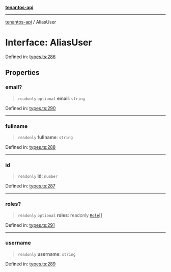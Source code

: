 [**tenantos-api**](../README.md)

***

[tenantos-api](../globals.md) / AliasUser

# Interface: AliasUser

Defined in: [types.ts:286](https://github.com/shadmanZero/tenantos-api/blob/b1ba837cafbeb4e057ec12e90b81a7c5ea5b383f/src/types.ts#L286)

## Properties

### email?

> `readonly` `optional` **email**: `string`

Defined in: [types.ts:290](https://github.com/shadmanZero/tenantos-api/blob/b1ba837cafbeb4e057ec12e90b81a7c5ea5b383f/src/types.ts#L290)

***

### fullname

> `readonly` **fullname**: `string`

Defined in: [types.ts:288](https://github.com/shadmanZero/tenantos-api/blob/b1ba837cafbeb4e057ec12e90b81a7c5ea5b383f/src/types.ts#L288)

***

### id

> `readonly` **id**: `number`

Defined in: [types.ts:287](https://github.com/shadmanZero/tenantos-api/blob/b1ba837cafbeb4e057ec12e90b81a7c5ea5b383f/src/types.ts#L287)

***

### roles?

> `readonly` `optional` **roles**: readonly [`Role`](Role.md)[]

Defined in: [types.ts:291](https://github.com/shadmanZero/tenantos-api/blob/b1ba837cafbeb4e057ec12e90b81a7c5ea5b383f/src/types.ts#L291)

***

### username

> `readonly` **username**: `string`

Defined in: [types.ts:289](https://github.com/shadmanZero/tenantos-api/blob/b1ba837cafbeb4e057ec12e90b81a7c5ea5b383f/src/types.ts#L289)
